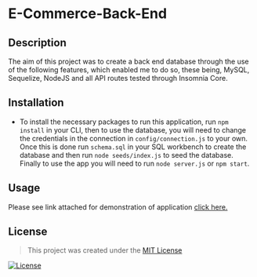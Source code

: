 # E-Commerce-Back-End

## Description

The aim of this project was to create a back end database through the use of the following features, which enabled me to do so, these being, MySQL, Sequelize, NodeJS and all API routes tested through Insomnia Core. 

## Installation
* To install the necessary packages to run this application, run ``npm install`` in your CLI, then to use the database, you will need to change the credentials in the connection in ``config/connection.js`` to your own. Once this is done run ``schema.sql`` in your SQL workbench to create the database and then run ``node seeds/index.js`` to seed the database. Finally to use the app you will need to run ``node server.js`` or ``npm start``.

## Usage

 Please see link attached for demonstration of application [click here.](https://drive.google.com/file/d/1ok0a4Yi3u7ULkRKJFhL-Z8CsVD81Irmw/view?usp=sharing)

## License

> This project was created under the [MIT License](https://opensource.org/licenses/MIT)

[![License](https://img.shields.io/badge/license-MIT-green.svg)](https://shields.io/)
